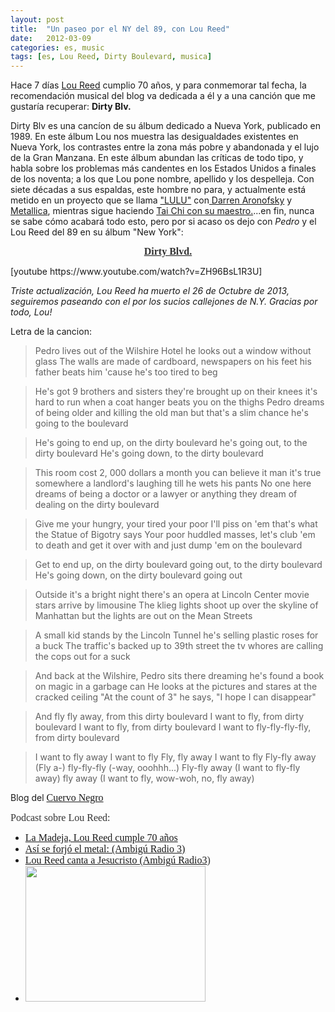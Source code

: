 ```yaml
---
layout: post
title:  "Un paseo por el NY del 89, con Lou Reed"
date:   2012-03-09
categories: es, music
tags: [es, Lou Reed, Dirty Boulevard, musica]
---
```


Hace 7 días <a href="http://es.wikipedia.org/wiki/Lou_Reed" target="_blank" rel="noopener">Lou Reed</a> cumplio 70 años, y para conmemorar tal fecha, la recomendación musical del blog va dedicada a él y a una canción que me gustaría recuperar: <strong>Dirty Blv.</strong>

Dirty Blv es una cancíon de su álbum dedicado a Nueva York, publicado en 1989. En este álbum Lou nos muestra las desigualdades existentes en Nueva York, los contrastes entre la zona más pobre y abandonada y el lujo de la Gran Manzana. En este álbum abundan las críticas de todo tipo, y habla sobre los problemas más candentes en los Estados Unidos a finales de los noventa; a los que Lou pone nombre, apellido y los despelleja.
Con siete décadas a sus espaldas, este hombre no para, y actualmente está metido en un proyecto que se llama <a href="http://www.loureedmetallica.com/" target="_blank" rel="noopener">"LULU"</a> con<a href="http://es.wikipedia.org/wiki/Darren_Aronofsky" target="_blank" rel="noopener"> Darren Aronofsky</a> y <a href="http://es.wikipedia.org/wiki/Metallica" target="_blank" rel="noopener">Metallica</a>, mientras sigue haciendo <a href="http://www.loureed.com/power/" target="_blank" rel="noopener">Tai Chi con su maestro.</a>...en fin, nunca se sabe cómo acabará todo esto, pero por si acaso os dejo con <em>Pedro</em> y el Lou Reed del 89 en su álbum "New York":
<p align="CENTER"><strong><a href="http://grooveshark.com/#!/search?q=dirty+blvd" target="_blank" rel="noopener"><span style="color:#333333;"><span style="font-family:'Tonik BRK';"><span style="font-size:medium;">Dirty Blvd.</span></span></span></a></strong></p>
[youtube https://www.youtube.com/watch?v=ZH96BsL1R3U]

<em>Triste actualización, Lou Reed ha muerto el 26 de Octubre de 2013, seguiremos paseando con el por los sucios callejones de N.Y. Gracias por todo, Lou!</em>

Letra de la cancion:

> Pedro lives out of the Wilshire Hotel
> he looks out a window without glass
> The walls are made of cardboard, newspapers on his feet
> his father beats him 'cause he's too tired to beg

> He's got 9 brothers and sisters
they're brought up on their knees
it's hard to run when a coat hanger beats you on the thighs
Pedro dreams of being older and killing the old man
but that's a slim chance he's going to the boulevard

> He's going to end up, on the dirty boulevard
he's going out, to the dirty boulevard
He's going down, to the dirty boulevard

> This room cost 2, 000 dollars a month
you can believe it man it's true
somewhere a landlord's laughing till he wets his pants
No one here dreams of being a doctor or a lawyer or anything
they dream of dealing on the dirty boulevard

> Give me your hungry, your tired your poor I'll piss on 'em
that's what the Statue of Bigotry says
Your poor huddled masses, let's club 'em to death
and get it over with and just dump 'em on the boulevard

> Get to end up, on the dirty boulevard
going out, to the dirty boulevard
He's going down, on the dirty boulevard
going out

> Outside it's a bright night
there's an opera at Lincoln Center
movie stars arrive by limousine
The klieg lights shoot up over the skyline of Manhattan
but the lights are out on the Mean Streets

> A small kid stands by the Lincoln Tunnel
he's selling plastic roses for a buck
The traffic's backed up to 39th street
the tv whores are calling the cops out for a suck

> And back at the Wilshire, Pedro sits there dreaming
he's found a book on magic in a garbage can
He looks at the pictures and stares at the cracked ceiling
"At the count of 3" he says, "I hope I can disappear"

> And fly fly away, from this dirty boulevard
I want to fly, from dirty boulevard
I want to fly, from dirty boulevard
I want to fly-fly-fly-fly, from dirty boulevard

> I want to fly away
I want to fly
Fly, fly away
I want to fly
Fly-fly away (Fly a-)
fly-fly-fly (-way, ooohhh...)
Fly-fly away (I want to fly-fly away)
fly away (I want to fly, wow-woh, no, fly away)

Blog del </span><a style="font-size:medium;font-family:Ubuntu;" href="http://cuervo-negro.blogspot.com/2008/02/lou-reed-dirty-boulevard.html" target="_blank" rel="noopener">Cuervo Negro</a></p>

<div>
<div>
<p align="LEFT"><span style="color:#333333;"><span style="font-family:Ubuntu;"><span style="font-size:medium;">Podcast sobre Lou Reed:</span></span></span></p>

<ul>
	<li><span style="color:#333333;"><span style="font-family:Ubuntu;"><span style="font-size:medium;"><a href="http://www.rtve.es/alacarta/audios/la-madeja/madeja---lou-reed-cumple-70-anos---03-03-12/1338701/" target="_blank" rel="noopener">La Madeja, Lou Reed cumple 70 años</a></span></span></span></li>
	<li><span style="color:#333333;"><span style="font-family:Ubuntu;"><span style="font-size:medium;"><a href="http://www.ivoox.com/ambigu-lou-reed-asi-se-forjo-el-audios-mp3_rf_168920_1.html" target="_blank" rel="noopener">Así se forjó el metal: (Ambigú Radio 3)</a></span></span></span></li>
	<li><span style="color:#333333;"><span style="font-family:Ubuntu;"><span style="font-size:medium;"><a href="http://www.rtve.es/alacarta/audios/radio/ambigu---lou-reed-canta-a-jesucristo---15-04-10/745645/" target="_blank" rel="noopener">Lou Reed canta a Jesucristo (Ambigú Radio3</a>)</span></span></span></li>
	<li><img class="aligncenter" style="text-align:center;" src="http://farm6.staticflickr.com/5273/5900378749_414bac5e53.jpg" alt="" width="288" height="217" /></li>
</ul>
